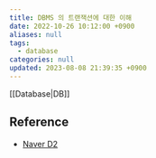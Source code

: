 ```yaml
---
title: DBMS 의 트랜잭션에 대한 이해
date: 2022-10-26 10:12:00 +0900
aliases: null
tags:
  - database
categories: null
updated: 2023-08-08 21:39:35 +0900
---
```


[[Database|DB]]

## Reference

- [Naver D2](https://d2.naver.com/helloworld/407507)